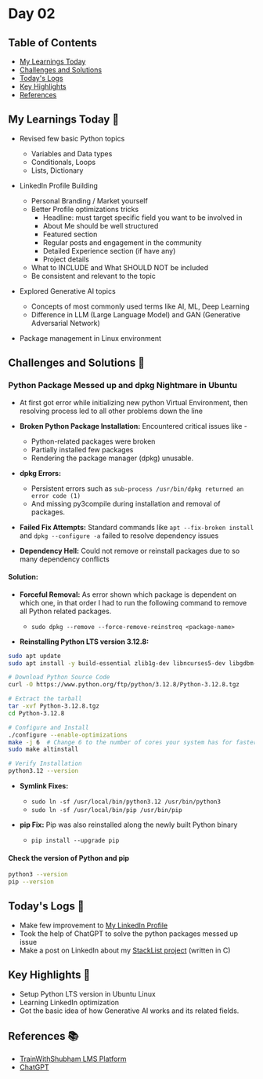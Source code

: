# Day 02


## Table of Contents
- [My Learnings Today](#my-learnings-today-)
- [Challenges and Solutions](#challenges-and-solutions-)
- [Today's Logs](#todays-logs-)
- [Key Highlights](#key-highlights-)
- [References](#references-)



## My Learnings Today 🎯
- Revised few basic Python topics
  - Variables and Data types
  - Conditionals, Loops
  - Lists, Dictionary

- LinkedIn Profile Building
  - Personal Branding / Market yourself
  - Better Profile optimizations tricks
    - Headline: must target specific field you want to be involved in
    - About Me should be well structured
    - Featured section
    - Regular posts and engagement in the community
    - Detailed Experience section (if have any)
    - Project details
  - What to INCLUDE and What SHOULD NOT be included
  - Be consistent and relevant to the topic

- Explored Generative AI topics
  - Concepts of most commonly used terms like AI, ML, Deep Learning
  - Difference in LLM (Large Language Model) and GAN (Generative Adversarial Network)

- Package management in Linux environment




## Challenges and Solutions 🚧

### Python Package Messed up and dpkg Nightmare in Ubuntu

- At first got error while initializing new python Virtual Environment, then resolving process led to all other problems down the line

- **Broken Python Package Installation:** Encountered critical issues like -
  - Python-related packages were broken
  - Partially installed few packages
  - Rendering the package manager (dpkg) unusable.

- **dpkg Errors:**
  - Persistent errors such as `sub-process /usr/bin/dpkg returned an error code (1)`
  - And missing py3compile during installation and removal of packages.

- **Failed Fix Attempts:** Standard commands like `apt --fix-broken install` and `dpkg --configure -a` failed to resolve dependency issues

- **Dependency Hell:** Could not remove or reinstall packages due to so many dependency conflicts


#### **Solution:**

- **Forceful Removal:** As error shown which package is dependent on which one, in that order I had to run the following command to remove all Python related packages.
  - `sudo dpkg --remove --force-remove-reinstreq <package-name>`

- **Reinstalling Python LTS version 3.12.8:**
```bash
sudo apt update
sudo apt install -y build-essential zlib1g-dev libncurses5-dev libgdbm-dev libnss3-dev libssl-dev libreadline-dev libffi-dev curl pkg-config

# Download Python Source Code
curl -O https://www.python.org/ftp/python/3.12.8/Python-3.12.8.tgz

# Extract the tarball
tar -xvf Python-3.12.8.tgz
cd Python-3.12.8

# Configure and Install
./configure --enable-optimizations
make -j 6  # Change 6 to the number of cores your system has for faster compilation
sudo make altinstall

# Verify Installation
python3.12 --version
```

- **Symlink Fixes:**
  - `sudo ln -sf /usr/local/bin/python3.12 /usr/bin/python3`
  - `sudo ln -sf /usr/local/bin/pip /usr/bin/pip`

- **pip Fix:** Pip was also reinstalled along the newly built Python binary
  - `pip install --upgrade pip`


#### Check the version of Python and pip
```bash
python3 --version
pip --version
```



## Today's Logs 📅
- Make few improvement to [My LinkedIn Profile](https://www.linkedin.com/in/soumo-sarkar/)
- Took the help of ChatGPT to solve the python packages messed up issue
- Make a post on LinkedIn about my [StackList project](https://www.linkedin.com/posts/soumo-sarkar_github-supersectionstack-list-stacklist-activity-7289515911487594496-FAth?utm_source=share&utm_medium=member_desktop) (written in C)



## Key Highlights 🌟
- Setup Python LTS version in Ubuntu Linux
- Learning LinkedIn optimization
- Got the basic idea of how Generative AI works and its related fields.



## References 📚
- [TrainWithShubham LMS Platform](https://www.trainwithshubham.com/)
- [ChatGPT](https://chatgpt.com/)
